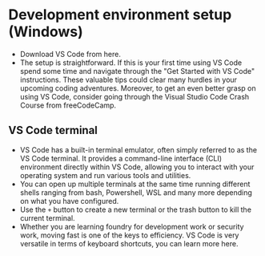 # Development environment setup (Windows)
- Download VS Code from here.
- The setup is straightforward. If this is your first time using VS Code spend some time and navigate through the "Get Started with VS Code" instructions. These valuable tips could clear many hurdles in your upcoming coding adventures. Moreover, to get an even better grasp on using VS Code, consider going through the Visual Studio Code Crash Course from freeCodeCamp.

## VS Code terminal
- VS Code has a built-in terminal emulator, often simply referred to as the VS Code terminal. It provides a command-line interface (CLI) environment directly within VS Code, allowing you to interact with your operating system and run various tools and utilities.
- You can open up multiple terminals at the same time running different shells ranging from bash, Powershell, WSL and many more depending on what you have configured.
- Use the `+` button to create a new terminal or the trash button to kill the current terminal.
- Whether you are learning foundry for development work or security work, moving fast is one of the keys to efficiency. VS Code is very versatile in terms of keyboard shortcuts, you can learn more here.

